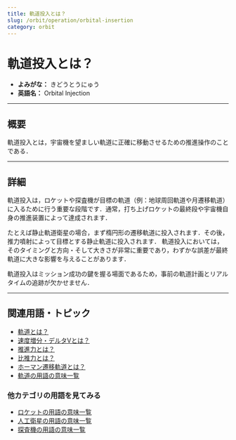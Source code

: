 ```yaml
---
title: 軌道投入とは？
slug: /orbit/operation/orbital-insertion
category: orbit
---
```


# 軌道投入とは？

- **よみがな：** きどうとうにゅう  
- **英語名：** Orbital Injection  

---

## 概要

軌道投入とは，宇宙機を望ましい軌道に正確に移動させるための推進操作のことである．

---

## 詳細

軌道投入は，ロケットや探査機が目標の軌道（例：地球周回軌道や月遷移軌道）に入るために行う重要な段階です．通常，打ち上げロケットの最終段や宇宙機自身の推進装置によって達成されます．

たとえば静止軌道衛星の場合，まず楕円形の遷移軌道に投入されます．その後，推力噴射によって目標とする静止軌道に投入されます．
軌道投入においては，そのタイミングと方向・そして大きさが非常に重要であり，わずかな誤差が最終軌道に大きな影響を与えることがあります．

軌道投入はミッション成功の鍵を握る場面であるため，事前の軌道計画とリアルタイムの追跡が欠かせません．

---

## 関連用語・トピック

- [軌道とは？](/docs/orbit/orbit)
- [速度増分・デルタVとは？](/docs/orbit/mechanics/delta-v-budget)
- [推進力とは？](/docs/rocket/propulsion/system/propulsion)
- [比推力とは？](/docs/rocket/propulsion/system/isp)
- [ホーマン遷移軌道とは？](/docs/orbit/type/hohmann-transfer-orbit)
- [軌道の用語の意味一覧](/docs/category/orbit)

### 他カテゴリの用語を見てみる
- [ロケットの用語の意味一覧](/docs/category/rocket)
- [人工衛星の用語の意味一覧](/docs/category/satellite)
- [探査機の用語の意味一覧](/docs/category/explorer)
